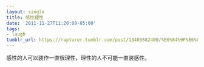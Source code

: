 ```yaml
---
layout: single
title: 感性理性
date: '2011-11-27T11:20:09-05:00'
tags:
- laugh
tumblr_url: https://rapturer.tumblr.com/post/13403682400/%E6%84%9F%E6%80%A7%E7%90%86%E6%80%A7
---
```

感性的人可以装作一直很理性，理性的人不可能一直装感性。

